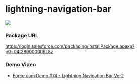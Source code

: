 # lightning-navigation-bar
<img src="http://f.st-hatena.com/images/fotolife/t/tyoshikawa1106/20150701/20150701232319.png" />  
  
### Package URL
<a href="https://login.salesforce.com/packaging/installPackage.apexp?p0=04t280000009L8z" target="_blank">https://login.salesforce.com/packaging/installPackage.apexp?p0=04t280000009L8z</a>  
  
### Demo Video
- <a href="https://www.youtube.com/watch?v=62gnZoEODA0" target="_blank">Force.com Demo #74 - Lightning Navigation Bar Ver2</a>

